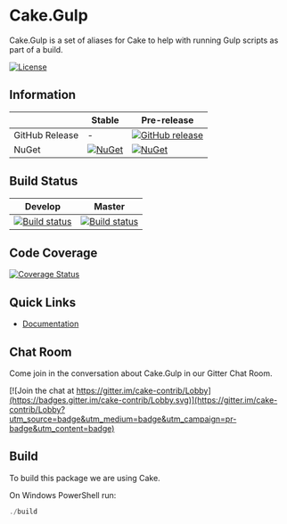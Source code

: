 # Cake.Gulp

Cake.Gulp is a set of aliases for Cake to help with running Gulp scripts as part of a build.

[![License](http://img.shields.io/:license-mit-blue.svg)](http://cake-contrib.mit-license.org)

## Information

| | Stable | Pre-release |
|---|---|---|
|GitHub Release|-|[![GitHub release](https://img.shields.io/github/release/cake-contrib/Cake.Gulp.svg)](https://github.com/cake-contrib/Cake.Gulp/releases/latest)|
|NuGet|[![NuGet](https://img.shields.io/nuget/v/Cake.Gulp.svg)](https://www.nuget.org/packages/Cake.Gulp)|[![NuGet](https://img.shields.io/nuget/vpre/Cake.Gulp.svg)](https://www.nuget.org/packages/Cake.Gulp)|

## Build Status

|Develop|Master|
|:--:|:--:|
|[![Build status](https://ci.appveyor.com/api/projects/status/0tbbj0v683qf39oo/branch/develop?svg=true)](https://ci.appveyor.com/project/cakecontrib/cake-gulp/branch/develop)|[![Build status](https://ci.appveyor.com/api/projects/status/0tbbj0v683qf39oo/branch/develop?svg=true)](https://ci.appveyor.com/project/cakecontrib/cake-gulp/branch/master)|

## Code Coverage

[![Coverage Status](https://coveralls.io/repos/github/cake-contrib/Cake.Gulp/badge.svg?branch=develop)](https://coveralls.io/github/cake-contrib/Cake.Gulp?branch=develop)

## Quick Links

- [Documentation](https://cake-contrib.github.io/Cake.Gulp)

## Chat Room

Come join in the conversation about Cake.Gulp in our Gitter Chat Room.

[![Join the chat at https://gitter.im/cake-contrib/Lobby](https://badges.gitter.im/cake-contrib/Lobby.svg)](https://gitter.im/cake-contrib/Lobby?utm_source=badge&utm_medium=badge&utm_campaign=pr-badge&utm_content=badge)

## Build

To build this package we are using Cake.

On Windows PowerShell run:

```powershell
./build
```
